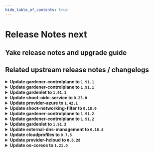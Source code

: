```yaml
---
hide_table_of_contents: true
---
```


# Release Notes next

## Yake release notes and upgrade guide

## Related upstream release notes / changelogs


<details>
<summary><b>Update gardener-controlplane to <code>1.91.1</code></b></summary>

# [gardener/dependency-watchdog]

## 🏃 Others

- `[OPERATOR]` `dependency-watchdog-prober` now skips `Lease`s in the `kube-node-lease` namespace in case the corresponding `Node` does not exist (anymore). by @rfranzke [gardener/dependency-watchdog#108]

## Docker Images
- admission-controller: `europe-docker.pkg.dev/gardener-project/releases/gardener/admission-controller:v1.91.1`
- apiserver: `europe-docker.pkg.dev/gardener-project/releases/gardener/apiserver:v1.91.1`
- controller-manager: `europe-docker.pkg.dev/gardener-project/releases/gardener/controller-manager:v1.91.1`
- gardenlet: `europe-docker.pkg.dev/gardener-project/releases/gardener/gardenlet:v1.91.1`
- node-agent: `europe-docker.pkg.dev/gardener-project/releases/gardener/node-agent:v1.91.1`
- operator: `europe-docker.pkg.dev/gardener-project/releases/gardener/operator:v1.91.1`
- resource-manager: `europe-docker.pkg.dev/gardener-project/releases/gardener/resource-manager:v1.91.1`
- scheduler: `europe-docker.pkg.dev/gardener-project/releases/gardener/scheduler:v1.91.1`


</details>

<details>
<summary><b>Update gardener-controlplane to <code>1.91.1</code></b></summary>

# [gardener/dependency-watchdog]

## 🏃 Others

- `[OPERATOR]` `dependency-watchdog-prober` now skips `Lease`s in the `kube-node-lease` namespace in case the corresponding `Node` does not exist (anymore). by @rfranzke [gardener/dependency-watchdog#108]

## Docker Images
- admission-controller: `europe-docker.pkg.dev/gardener-project/releases/gardener/admission-controller:v1.91.1`
- apiserver: `europe-docker.pkg.dev/gardener-project/releases/gardener/apiserver:v1.91.1`
- controller-manager: `europe-docker.pkg.dev/gardener-project/releases/gardener/controller-manager:v1.91.1`
- gardenlet: `europe-docker.pkg.dev/gardener-project/releases/gardener/gardenlet:v1.91.1`
- node-agent: `europe-docker.pkg.dev/gardener-project/releases/gardener/node-agent:v1.91.1`
- operator: `europe-docker.pkg.dev/gardener-project/releases/gardener/operator:v1.91.1`
- resource-manager: `europe-docker.pkg.dev/gardener-project/releases/gardener/resource-manager:v1.91.1`
- scheduler: `europe-docker.pkg.dev/gardener-project/releases/gardener/scheduler:v1.91.1`


</details>

<details>
<summary><b>Update gardenlet to <code>1.91.1</code></b></summary>

# [gardener/dependency-watchdog]

## 🏃 Others

- `[OPERATOR]` `dependency-watchdog-prober` now skips `Lease`s in the `kube-node-lease` namespace in case the corresponding `Node` does not exist (anymore). by @rfranzke [gardener/dependency-watchdog#108]

## Docker Images
- admission-controller: `europe-docker.pkg.dev/gardener-project/releases/gardener/admission-controller:v1.91.1`
- apiserver: `europe-docker.pkg.dev/gardener-project/releases/gardener/apiserver:v1.91.1`
- controller-manager: `europe-docker.pkg.dev/gardener-project/releases/gardener/controller-manager:v1.91.1`
- gardenlet: `europe-docker.pkg.dev/gardener-project/releases/gardener/gardenlet:v1.91.1`
- node-agent: `europe-docker.pkg.dev/gardener-project/releases/gardener/node-agent:v1.91.1`
- operator: `europe-docker.pkg.dev/gardener-project/releases/gardener/operator:v1.91.1`
- resource-manager: `europe-docker.pkg.dev/gardener-project/releases/gardener/resource-manager:v1.91.1`
- scheduler: `europe-docker.pkg.dev/gardener-project/releases/gardener/scheduler:v1.91.1`


</details>

<details>
<summary><b>Update shoot-oidc-service to <code>0.25.0</code></b></summary>

# [gardener/gardener-extension-shoot-oidc-service]

## ⚠️ Breaking Changes

- `[OPERATOR]` `extension-shoot-oidc-service` no longer supports Shoots with Кubernetes version == 1.24. by @shafeeqes [#142]
# [gardener/oidc-webhook-authenticator]

## ⚠️ Breaking Changes

- `[OPERATOR]` :warning: OWA no longer delegates authentication and authorization to a `kube-apiserver`. It now only supports optional client certificate authentication which can be configured via the "--client-ca-file" flag. Paths that do require authentication can be skipped by setting the flag "--authentication-always-allow-paths". The same flags can be configured with the helm chart via `.Values.runtime.auth.clientCABundle` and `.Values.runtime.auth.authenticationAlwaysAllowPaths`. Operators should remove residuals of roles and rolebindings that were used to authorize OWA callers. by @dimityrmirchev [gardener/oidc-webhook-authenticator#148]
- `[OPERATOR]` Flags related to `kube-apiserver` authn/z delegation and `kube-apiserver` serving were removed.  by @dimityrmirchev [gardener/oidc-webhook-authenticator#148]
## 🏃 Others

- `[DEPENDENCY]` OWA is now built using go version 1.22.1. by @dimityrmirchev [gardener/oidc-webhook-authenticator#151]

## Docker Images
- gardener-extension-shoot-oidc-service: `europe-docker.pkg.dev/gardener-project/releases/gardener/extensions/shoot-oidc-service:v0.25.0`


</details>

<details>
<summary><b>Update provider-azure to <code>1.42.1</code></b></summary>

# [gardener/gardener-extension-provider-azure]

## ⚠️ Breaking Changes

- `[USER]` Extend the user of deprecated topology labels until `<=v1.29`. Azure clusters upgrading to v1.30 should make sure to have migrated away from the deprecated [topology labels](failure-domain.beta.kubernetes.io/zone). See https://github.com/kubernetes-sigs/cloud-provider-azure/issues/2453 for more details. by @kon-angelo [#813]
## 🏃 Others

- `[OPERATOR]` Fix an issue where the vnet name was not correctly calculated in status by @kon-angelo [#812]

## Docker Images
- gardener-extension-admission-azure: `europe-docker.pkg.dev/gardener-project/releases/gardener/extensions/admission-azure:v1.42.1`
- gardener-extension-provider-azure: `europe-docker.pkg.dev/gardener-project/releases/gardener/extensions/provider-azure:v1.42.1`


</details>

<details>
<summary><b>Update shoot-networking-filter to <code>0.18.0</code></b></summary>

# [gardener/gardener-extension-shoot-networking-filter]

## ⚠️ Breaking Changes

- `[OPERATOR]` `extension-shoot-networking-filter` no longer supports Shoots with Кubernetes version == 1.24. by @shafeeqes [#112]
## 🏃 Others

- `[OPERATOR]` Bumps golang from 1.22.0 to 1.22.1. by @dependabot[bot] [#124]
- `[OPERATOR]` Bumps github.com/gardener/gardener from 1.89.0 to 1.90.0. by @dependabot[bot] [#125]
- `[OPERATOR]` Bumps github.com/gardener/gardener from 1.88.0 to 1.89.0. by @dependabot[bot] [#122]
- `[OPERATOR]` Bumps github.com/gardener/gardener from 1.90.0 to 1.91.0. by @dependabot[bot] [#129]

## Docker Images
- gardener-extension-shoot-networking-filter: `europe-docker.pkg.dev/gardener-project/releases/gardener/extensions/shoot-networking-filter:v0.18.0`
- gardener-runtime-networking-filter: `europe-docker.pkg.dev/gardener-project/releases/gardener/extensions/runtime-networking-filter:v0.18.0`


</details>

<details>
<summary><b>Update gardener-controlplane to <code>1.91.2</code></b></summary>

# [gardener/gardener]

## 🐛 Bug Fixes

- `[OPERATOR]` Fix bug where dependency watchdog is missing permissions to read nodes in the shoot clusters. by @vpnachev [#9503]

## Docker Images
- admission-controller: `europe-docker.pkg.dev/gardener-project/releases/gardener/admission-controller:v1.91.2`
- apiserver: `europe-docker.pkg.dev/gardener-project/releases/gardener/apiserver:v1.91.2`
- controller-manager: `europe-docker.pkg.dev/gardener-project/releases/gardener/controller-manager:v1.91.2`
- gardenlet: `europe-docker.pkg.dev/gardener-project/releases/gardener/gardenlet:v1.91.2`
- node-agent: `europe-docker.pkg.dev/gardener-project/releases/gardener/node-agent:v1.91.2`
- operator: `europe-docker.pkg.dev/gardener-project/releases/gardener/operator:v1.91.2`
- resource-manager: `europe-docker.pkg.dev/gardener-project/releases/gardener/resource-manager:v1.91.2`
- scheduler: `europe-docker.pkg.dev/gardener-project/releases/gardener/scheduler:v1.91.2`


</details>

<details>
<summary><b>Update gardener-controlplane to <code>1.91.2</code></b></summary>

# [gardener/gardener]

## 🐛 Bug Fixes

- `[OPERATOR]` Fix bug where dependency watchdog is missing permissions to read nodes in the shoot clusters. by @vpnachev [#9503]

## Docker Images
- admission-controller: `europe-docker.pkg.dev/gardener-project/releases/gardener/admission-controller:v1.91.2`
- apiserver: `europe-docker.pkg.dev/gardener-project/releases/gardener/apiserver:v1.91.2`
- controller-manager: `europe-docker.pkg.dev/gardener-project/releases/gardener/controller-manager:v1.91.2`
- gardenlet: `europe-docker.pkg.dev/gardener-project/releases/gardener/gardenlet:v1.91.2`
- node-agent: `europe-docker.pkg.dev/gardener-project/releases/gardener/node-agent:v1.91.2`
- operator: `europe-docker.pkg.dev/gardener-project/releases/gardener/operator:v1.91.2`
- resource-manager: `europe-docker.pkg.dev/gardener-project/releases/gardener/resource-manager:v1.91.2`
- scheduler: `europe-docker.pkg.dev/gardener-project/releases/gardener/scheduler:v1.91.2`


</details>

<details>
<summary><b>Update gardenlet to <code>1.91.2</code></b></summary>

# [gardener/gardener]

## 🐛 Bug Fixes

- `[OPERATOR]` Fix bug where dependency watchdog is missing permissions to read nodes in the shoot clusters. by @vpnachev [#9503]

## Docker Images
- admission-controller: `europe-docker.pkg.dev/gardener-project/releases/gardener/admission-controller:v1.91.2`
- apiserver: `europe-docker.pkg.dev/gardener-project/releases/gardener/apiserver:v1.91.2`
- controller-manager: `europe-docker.pkg.dev/gardener-project/releases/gardener/controller-manager:v1.91.2`
- gardenlet: `europe-docker.pkg.dev/gardener-project/releases/gardener/gardenlet:v1.91.2`
- node-agent: `europe-docker.pkg.dev/gardener-project/releases/gardener/node-agent:v1.91.2`
- operator: `europe-docker.pkg.dev/gardener-project/releases/gardener/operator:v1.91.2`
- resource-manager: `europe-docker.pkg.dev/gardener-project/releases/gardener/resource-manager:v1.91.2`
- scheduler: `europe-docker.pkg.dev/gardener-project/releases/gardener/scheduler:v1.91.2`


</details>

<details>
<summary><b>Update external-dns-management to <code>0.18.4</code></b></summary>

# [gardener/external-dns-management]

## 🐛 Bug Fixes

- `[USER]` Fix panic if source object referenced by a DNSAnnotation object has no annotations in its metadata. by @MartinWeindel [#363]
## 📖 Documentation

- `[USER]` Revised Cloudflare External DNS Management document to no longer recommend base64 encoding of the token in the secret. by @SeanKilleen [#361]

## Docker Images
- dns-controller-manager: `europe-docker.pkg.dev/gardener-project/releases/dns-controller-manager:v0.18.4`


</details>

<details>
<summary><b>Update cloudprofiles to <code>0.7.5</code></b></summary>

**Full Changelog**: https://github.com/gardener-community/cloudprofiles/compare/0.7.4...0.7.5

</details>

<details>
<summary><b>Update provider-hcloud to <code>0.6.28</code></b></summary>

# [gardener-extension-provider-hcloud] v0.6.28

</details>

<details>
<summary><b>Update os-coreos to <code>1.21.0</code></b></summary>

# [gardener/gardener-extension-os-coreos]

## ✨ New Features

- `[OPERATOR]` The extension now supports Flatcar >= 3815.2.0 by @MichaelEischer [#93]

## Docker Images
- gardener-extension-os-coreos: `europe-docker.pkg.dev/gardener-project/releases/extensions/os-coreos:v1.21.0`


</details>
